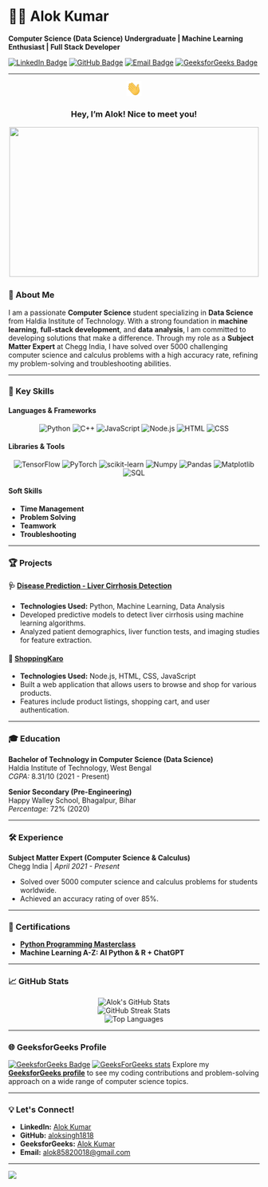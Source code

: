# 👨‍💻 Alok Kumar

**Computer Science (Data Science) Undergraduate | Machine Learning Enthusiast | Full Stack Developer**

[![LinkedIn Badge](https://img.shields.io/badge/LinkedIn-Connect-blue)](https://www.linkedin.com/in/alok-kumar-119481218)
[![GitHub Badge](https://img.shields.io/badge/GitHub-Follow-black)](https://github.com/aloksingh1818)
[![Email Badge](https://img.shields.io/badge/Email-alok85820018@gmail.com-red)](mailto:alok85820018@gmail.com)
[![GeeksforGeeks Badge](https://img.shields.io/badge/GeeksforGeeks-Profile-green)](https://www.geeksforgeeks.org/user/alok85820018/)

---

<div align="center">
    <img src="https://raw.githubusercontent.com/ABSphreak/ABSphreak/master/gifs/Hi.gif" width="30" height="30">
    <h3>Hey, I’m Alok! Nice to meet you!</h3>
    <img src="https://i.giphy.com/media/qgQUggAC3Pfv687qPC/giphy.gif" width="500" height="300"/>
</div>

### 🚀 About Me
I am a passionate **Computer Science** student specializing in **Data Science** from Haldia Institute of Technology. With a strong foundation in **machine learning**, **full-stack development**, and **data analysis**, I am committed to developing solutions that make a difference. Through my role as a **Subject Matter Expert** at Chegg India, I have solved over 5000 challenging computer science and calculus problems with a high accuracy rate, refining my problem-solving and troubleshooting abilities.

---

### 🎯 Key Skills

#### Languages & Frameworks

<p align="center">
    <img src="https://img.shields.io/badge/-Python-333333?style=flat&logo=python" alt="Python">
    <img src="https://img.shields.io/badge/-C++-00599C?style=flat&logo=c%2B%2B" alt="C++">
    <img src="https://img.shields.io/badge/-JavaScript-F7DF1E?style=flat&logo=javascript&logoColor=black" alt="JavaScript">
    <img src="https://img.shields.io/badge/-Node.js-43853D?style=flat&logo=node.js&logoColor=white" alt="Node.js">
    <img src="https://img.shields.io/badge/-HTML-E34F26?style=flat&logo=html5&logoColor=white" alt="HTML">
    <img src="https://img.shields.io/badge/-CSS-1572B6?style=flat&logo=css3" alt="CSS">
</p>

#### Libraries & Tools

<p align="center">
    <img src="https://img.shields.io/badge/-TensorFlow-FF6F00?style=flat&logo=tensorflow&logoColor=white" alt="TensorFlow">
    <img src="https://img.shields.io/badge/-PyTorch-EE4C2C?style=flat&logo=pytorch&logoColor=white" alt="PyTorch">
    <img src="https://img.shields.io/badge/-scikit--learn-F7931E?style=flat&logo=scikit-learn&logoColor=white" alt="scikit-learn">
    <img src="https://img.shields.io/badge/-Numpy-013243?style=flat&logo=numpy" alt="Numpy">
    <img src="https://img.shields.io/badge/-Pandas-150458?style=flat&logo=pandas" alt="Pandas">
    <img src="https://img.shields.io/badge/-Matplotlib-FFDD44?style=flat&logo=matplotlib&logoColor=black" alt="Matplotlib">
    <img src="https://img.shields.io/badge/-SQL-4479A1?style=flat&logo=postgresql" alt="SQL">
</p>

#### Soft Skills

- **Time Management**
- **Problem Solving**
- **Teamwork**
- **Troubleshooting**

---

### 🏆 Projects

#### 🩺 [Disease Prediction - Liver Cirrhosis Detection](https://github.com/aloksingh1818/Disease-Prediction)
- **Technologies Used:** Python, Machine Learning, Data Analysis
- Developed predictive models to detect liver cirrhosis using machine learning algorithms.
- Analyzed patient demographics, liver function tests, and imaging studies for feature extraction.

#### 🛒 [ShoppingKaro](https://github.com/aloksingh1818/ShoppingKaro)
- **Technologies Used:** Node.js, HTML, CSS, JavaScript
- Built a web application that allows users to browse and shop for various products.
- Features include product listings, shopping cart, and user authentication.

---

### 🎓 Education

**Bachelor of Technology in Computer Science (Data Science)**  
Haldia Institute of Technology, West Bengal  
*CGPA:* 8.31/10 (2021 - Present)

**Senior Secondary (Pre-Engineering)**  
Happy Walley School, Bhagalpur, Bihar  
*Percentage:* 72% (2020)

---

### 🛠️ Experience

**Subject Matter Expert (Computer Science & Calculus)**  
Chegg India | *April 2021 - Present*  
- Solved over 5000 computer science and calculus problems for students worldwide.
- Achieved an accuracy rating of over 85%.

---

### 📜 Certifications

- **[Python Programming Masterclass](https://www.udemy.com/certificate/UC-b2a071d1-0a9b-49aa-ae6a-2f90de73cf7c/)**
- **Machine Learning A-Z: AI Python & R + ChatGPT**

---

### 📈 GitHub Stats

<div align="center">
  <img src="https://github-readme-stats.vercel.app/api?username=aloksingh1818&show_icons=true&theme=radical" alt="Alok's GitHub Stats" />
  <br/>
  <img src="https://github-readme-streak-stats.herokuapp.com/?user=aloksingh1818&theme=radical" alt="GitHub Streak Stats" />
  <br/>
  <img src="https://github-readme-stats.vercel.app/api/top-langs/?username=aloksingh1818&layout=compact&theme=radical" alt="Top Languages" />
</div>

---

### 🌐 GeeksforGeeks Profile

[![GeeksforGeeks Badge](https://img.shields.io/badge/GeeksforGeeks-Profile-green)](https://www.geeksforgeeks.org/user/alok85820018/)
[![GeeksForGeeks stats](https://geeks-for-geeks-stats-card.vercel.app/?username=alok85820018)](https://auth.geeksforgeeks.org/user/<YOUR_USERNAME>/practice/)
Explore my **[GeeksforGeeks profile](https://www.geeksforgeeks.org/user/alok85820018/)** to see my coding contributions and problem-solving approach on a wide range of computer science topics.

---

### 💡 Let's Connect!

- **LinkedIn:** [Alok Kumar](https://www.linkedin.com/in/alok-kumar-119481218)
- **GitHub:** [aloksingh1818](https://github.com/aloksingh1818)
- **GeeksforGeeks:** [Alok Kumar](https://www.geeksforgeeks.org/user/alok85820018/)
- **Email:** [alok85820018@gmail.com](mailto:alok85820018@gmail.com)

---

![](https://leetcard.jacoblin.cool/Aloksingh18?ext=heatmap)
